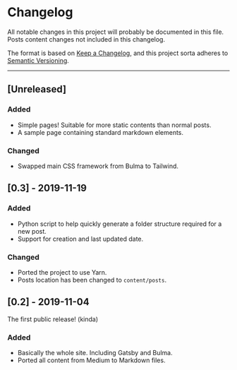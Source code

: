 # Changelog

All notable changes in this project will probably be documented in this file.
Posts content changes not included in this changelog.

The format is based on [Keep a Changelog](https://keepachangelog.com/en/1.0.0/),
and this project sorta adheres to [Semantic Versioning](https://semver.org/spec/v2.0.0.html).

---

## [Unreleased]

### Added

- Simple pages! Suitable for more static contents than normal posts. 
- A sample page containing standard markdown elements.

### Changed

- Swapped main CSS framework from Bulma to Tailwind.

## [0.3] - 2019-11-19

### Added

- Python script to help quickly generate a folder structure required for a new post.
- Support for creation and last updated date.

### Changed

- Ported the project to use Yarn.
- Posts location has been changed to `content/posts`.

## [0.2] - 2019-11-04

The first public release! (kinda)

### Added

- Basically the whole site. Including Gatsby and Bulma.
- Ported all content from Medium to Markdown files.
